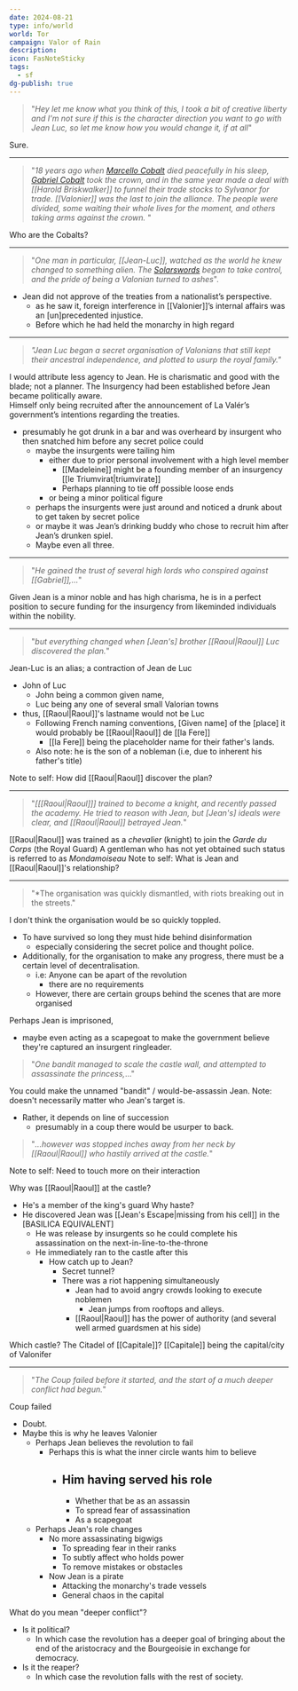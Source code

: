 ```yaml
---
date: 2024-08-21
type: info/world
world: Tor
campaign: Valor of Rain
description:
icon: FasNoteSticky
tags:
  - sf
dg-publish: true
---
```


> "*Hey let me know what you think of this, I took a bit of creative liberty and I'm not sure if this is the character direction you want to go with Jean Luc, so let me know how you would change it, if at all*"

Sure.

---
>"*18 years ago when [Marcello Cobalt](Marcelo%20de%20Cobalt) died peacefully in his sleep, [Gabriel Cobalt](%20de%20Cobalt) took the crown, and in the same year made a deal with [[Harold Briskwalker]] to funnel their trade stocks to Sylvanor for trade. [[Valonier]] was the last to join the alliance. The people were divided, some waiting their whole lives for the moment, and others taking arms against the crown.* "

Who are the Cobalts?

---
> "*One man in particular, [[Jean-Luc]], watched as the world he knew changed to something alien. The [Solarswords](SolarSwords.md) began to take control, and the pride of being a Valonian turned to ashes*". 
 
 - Jean did not approve of the treaties from a nationalist’s perspective.
	 - as he saw it, foreign interference in [[Valonier]]’s internal affairs was an \[un]precedented injustice.
	 - Before which he had held the monarchy in high regard

---
> *"Jean Luc began a secret organisation of Valonians that still kept their ancestral independence, and plotted to usurp the royal family."*

I would attribute less agency to Jean.  He is charismatic and good with the blade; not a planner.
The Insurgency had been established before Jean became politically aware.  
Himself only being recruited after the announcement of La Valér’s government’s intentions regarding the treaties.
 - presumably he got drunk in a bar and was overheard by insurgent who then snatched him before any secret police could
	- maybe the insurgents were tailing him 
		- either due to prior personal involvement with a high level member
			- [[Madeleine]] might be a founding member of an insurgency [[le Triumvirat|triumvirate]]
			- Perhaps planning to tie off possible loose ends
		- or being a minor political figure
	- perhaps the insurgents were just around and noticed a drunk about to get taken by secret police
	- or maybe it was Jean’s drinking buddy who chose to recruit him after Jean’s drunken spiel.
	- Maybe even all three.

---
> "*He gained the trust of several high lords who conspired against [[Gabriel]],...*"

Given Jean is a minor noble and has high charisma, he is in a perfect position to secure funding for the insurgency from likeminded individuals within the nobility.

---
> "*but everything changed when \[Jean's] brother [[Raoul|Raoul]] Luc discovered the plan.*"

Jean-Luc is an alias; a contraction of Jean de Luc 
- John of Luc
	- John being a common given name, 
	- Luc being any one of several small Valorian towns
- thus, [[Raoul|Raoul]]'s lastname would not be Luc
	- Following French naming conventions, \[Given name] of the \[place] it would probably be [[Raoul|Raoul]] de [[la Fere]]
		- [[la Fere]] being the placeholder name for their father's lands.
	-  Also note: he is the son of a nobleman (i.e, due to inherent his father's title)

Note to self: How did [[Raoul|Raoul]] discover the plan?

---
> "*\[[[Raoul|Raoul]]] trained to become a knight, and recently passed the academy.  He tried to reason with Jean, but \[Jean's] ideals were clear, and [[Raoul|Raoul]] betrayed Jean.*"

[[Raoul|Raoul]] was trained as a *chevalier* (knight) to join the _Garde du Corps_ (the Royal Guard)
	A gentleman who has not yet obtained such status is referred to as *Mondamoiseau*
Note to self: What is Jean and [[Raoul|Raoul]]'s relationship?

---
 > "*The organisation was quickly dismantled, with riots breaking out in the streets."

I don't think the organisation would be so quickly toppled.
- To have survived so long they must hide behind disinformation
	- especially considering the secret police and thought police.
- Additionally, for the organisation to make any progress, there must be a certain level of decentralisation.
	- i.e: Anyone can be apart of the revolution
		- there are no requirements
	- However, there are certain groups behind the scenes that are more organised

Perhaps Jean is imprisoned, 
- maybe even acting as a scapegoat to make the government believe they're captured an insurgent ringleader.

> "*One bandit managed to scale the castle wall, and attempted to assassinate the princess,*..."

You could make the unnamed "bandit" / would-be-assassin Jean.
Note: doesn't necessarily matter who Jean's target is. 
- Rather, it depends on line of succession
	- presumably in a coup there would be usurper to back.

>"*...however was stopped inches away from her neck by [[Raoul|Raoul]] who hastily arrived at the castle.*"

Note to self: Need to touch more on their interaction

Why was [[Raoul|Raoul]] at the castle?
- He's a member of the king's guard
Why haste?
- He discovered Jean was [[Jean's Escape|missing from his cell]] in the \[BASILICA EQUIVALENT] 
	- He was release by insurgents so he could complete his assassination on the next-in-line-to-the-throne
	- He immediately ran to the castle after this
		- How catch up to Jean?
			- Secret tunnel?
			- There was a riot happening simultaneously
				- Jean had to avoid angry crowds looking to execute noblemen
					- Jean jumps from rooftops and alleys.
				- [[Raoul|Raoul]] has the power of authority (and several well armed guardsmen at his side)

Which castle?
	The Citadel of [[Capitale]]?
			[[Capitale]] being the capital/city of Valonifer

---
> "*The Coup failed before it started, and the start of a much deeper conflict had begun.*"

Coup failed
- Doubt.
- Maybe this is why he leaves Valonier
	- Perhaps Jean believes the revolution to fail
		- Perhaps this is what the inner circle wants him to believe
			- Him having served his role
				- 
				- Whether that be as an assassin
				- To spread fear of assassination
				- As a scapegoat
	- Perhaps Jean's role changes
		- No more assassinating bigwigs
			- To spreading fear in their ranks
			- To subtly affect who holds power
			- To remove mistakes or obstacles
		- Now Jean is a pirate
			- Attacking the monarchy's trade vessels
			- General chaos in the capital

What do you mean "deeper conflict"?
- Is it political?
	- In which case the revolution has a deeper goal of bringing about the end of the
		aristocracy and the Bourgeoisie in exchange for democracy.
- Is it the reaper?
	 - In which case the revolution falls with the rest of society.